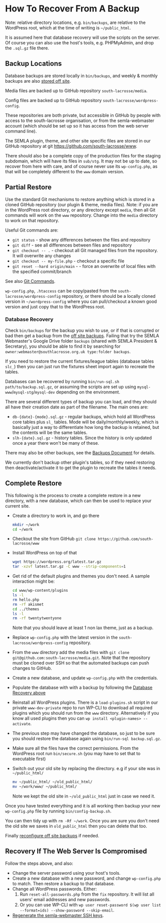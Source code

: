# How To Recover From A Backup

Note: relative directory locations, e.g. `bin/backups`, are relative to the WordPress root, which at the time of writing is `~/public_html`.

It is assumed here that database recovery will use the scripts on the server. Of course you can also use the host's tools, e.g. PHPMyAdmin, and drop the `.sql.gz` file there.

## Backup Locations

Database backups are stored locally in `bin/backups`, and weekly & monthly backups are also [stored off site](off-site-backups.md#how-to-recover-and-backup).

Media files are backed up to GitHub repository `south-lacrosse/media`.

Config files are backed up to GitHub repository `south-lacrosse/wordpress-config`.

These repositories are both private, but accessible in GitHub by people with access to the south-lacrosse organisation, or from the semla-webmaster account (which should be set up so it has access from the web server command line).

The SEMLA plugin, theme, and other site specific files are stored in our GitHub repository at git <https://github.com/south-lacrosse/www>.

There should also be a complete copy of the production files for the staging subdomain, which will have its files in `sub/stg`. It may not be up to date, so recover from here with care, and of course never use its `wp-config.php`, as that will be completely different to the `www` domain version.

## Partial Restore

Use the standard Git mechanisms to restore anything which is stored in a cloned GitHub repository (our plugin & theme, media files). Note: if you are in the WordPress root directory, or any directory except `media`, then all Git commands will work on the `www` repository. Change into the `media` directory to work on that repository.

Useful Git commands are:

* `git status` - show any differences between the files and repository
* `git diff` - see all differences between files and repository
* `git checkout -- .` - checkout all Git managed files from the repository. It will overwrite any changes
* `git checkout -- my-file.php` - checkout a specific file
* `git reset --hard origin/main` - - force an overwrite of local files with the specified commit/branch

See also [Git Commands](development-help.md#git-commands).

`wp-config.php`, `.htaccess` can be copy/pasted from the `south-lacrosse/wordpress-config` repository, or there should be a locally cloned version in `~/wordpress-config` where you can pull/checkout a known good version and just copy that to the WordPress root.

### Database Recovery

Check `bin/backups` for the backup you wish to use, or if that is corrupted or bad then get a backup from the [off site backups](off-site-backups.md#how-to-recover-and-backup). Failing that try the SEMLA Webmaster's Google Drive folder `backups` (shared with SEMLA President & Secretary), you should be able to find it by searching for `owner:webmaster@southlacrosse.org.uk type:folder backups`.

If you need to restore the current fixtures/league tables (database tables `slc_`) then you can just run the fixtures sheet import again to recreate the tables.

Databases can be recovered by running `bin/run-sql.sh path/to/backup.sql.gz`, or assuming the scripts are set up using `mysql-www`/`mysql-stg`/`mysql-dev` depending on the environment.

There are several different types of backup you can load, and they should all have their creation date as part of the filename. The main ones are:

* `db-{date}-{mode}.sql.gz` - regular backups, which hold all WordPress core tables plus `sl_` tables. Mode will be daily/monthly/weekly, which is basically just a way to differentiate how long the backup is retained, but the contents will be the same tables.
* `slh-{date}.sql.gz` - history tables. Since the history is only updated once a year there won't be many of these.

There may also be other backups, see the [Backups Document](backups.md#database-backups) for details.

We currently don't backup other plugin's tables, so if they need restoring then deactivate/activate it to get the plugin to recreate the tables it needs.

## Complete Restore

This following is the process to create a complete restore in a new directory, with a new database, which can then be used to replace your current site.

* Create a directory to work in, and go there

    ```bash
    mkdir ~/work
    cd ~/work
    ```

* Checkout the site from GitHub `git clone https://github.com/south-lacrosse/www`
* Install WordPress on top of that

    ```bash
    wget https://wordpress.org/latest.tar.gz
    tar -xzvf latest.tar.gz -C www --strip-components=1
    ```

* Get rid of the default plugins and themes you don't need. A sample interaction might be:

    ```bash
    cd www/wp-content/plugins
    ls -l
    rm hello.php
    rm -rf akismet
    cd ../themes
    ls -l
    rm -rf twentytwentyone
    ```

    Note that you should leave at least 1 non lax theme, just as a backup.

* Replace `wp-config.php` with the latest version in the `south-lacrosse/wordpress-config` repository.
* From the `www` directory add the media files with `git clone git@github.com:south-lacrosse/media.git`. Note that the repository must be cloned over SSH so that the automated backups can push changes to GitHub.
* Create a new database, and update `wp-config.php` with the credentials.
* Populate the database with with a backup by following the [Database Recovery above](#database-recovery)
* Reinstall all WordPress plugins. There is a `load-plugins.sh` script in our private `www-dev-private` repo to run WP-CLI to download all required plugins which you should run from the `www` directory. Alternatively if you know all used plugins then you can `wp install <plugin-names> --activate`.
* The previous step may have changed the database, so just to be sure you should restore the database again using `bin/run-sql backup.sql.gz`.
* Make sure all the files have the correct permissions. From the WordPress root run `bin/secure.sh` (you may have to set that to executable first)
* Switch out your old site by replacing the directory. e.g if your site was in `~/public_html/`

    ```bash
    mv ~/public_html/ ~/old_public_html/
    mv ~/work/www/ ~/public_html/
    ```

    Note we kept the old site in `~/old_public_html` just in case we need it.

Once you have tested everything and it is all working then backup your new `wp-config.php` file by running `bin/config-backup.sh`.

You can then tidy up with `rm -Rf ~/work`. Once you are sure you don't need the old site we saves in `old_public_html` then you can delete that too.

Finally [reconfigure off site backups](off-site-backups.md#configuring) if needed.

## Recovery If The Web Server Is Compromised

Follow the steps above, and also:

* Change the server password using your host's tools.
* Create a new database with a new password, and change `wp-config.php` to match. Then restore a backup to that database.
* Change all WordPress passwords. Either:
    1. Run `reset-all-passwords.php` from the `fix` repository. It will list all users' email addresses and new passwords.
    1. Or you can use WP-CLI with `wp user reset-password $(wp user list --format=ids) --show-password --skip-email`.
* [Regenerate the semla-webmaster SSH keys](setting-up-server.md#regenerating-ssh-keys-for-semla-webmaster).
